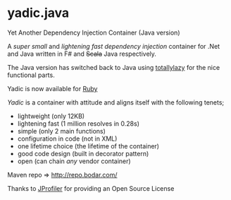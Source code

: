yadic.java
==========

Yet Another Dependency Injection Container (Java version)

A _super small_ and _lightening fast_ *dependency injection* container for .Net and Java written in F# and ~~Scala~~ Java respectively.

The Java version has switched back to Java using [totallylazy](http://code.google.com/p/totallylazy/) for the nice functional parts.

Yadic is now available for [Ruby](http://github.com/benbc/yadic.rb)

*Yadic* is a container with attitude and aligns itself with the following tenets;

  * lightweight (only 12KB)
  * lightening fast (1 million resolves in 0.28s)
  * simple (only 2 main functions)
  * configuration in code (not in XML)
  * one lifetime choice (the lifetime of the container)
  * good code design (built in decorator pattern)
  * open (can chain _any_ vendor container)

Maven repo  => http://repo.bodar.com/


Thanks to [JProfiler](http://www.ej-technologies.com/products/jprofiler/overview.html) for providing an Open Source License 

